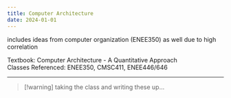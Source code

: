 ```yaml
---
title: Computer Architecture
date: 2024-01-01
---
```

includes ideas from computer organization (ENEE350) as well due to high correlation

Textbook: Computer Architecture - A Quantitative Approach  
Classes Referenced: ENEE350, CMSC411, ENEE446/646

---

> [!warning] taking the class and writing these up...